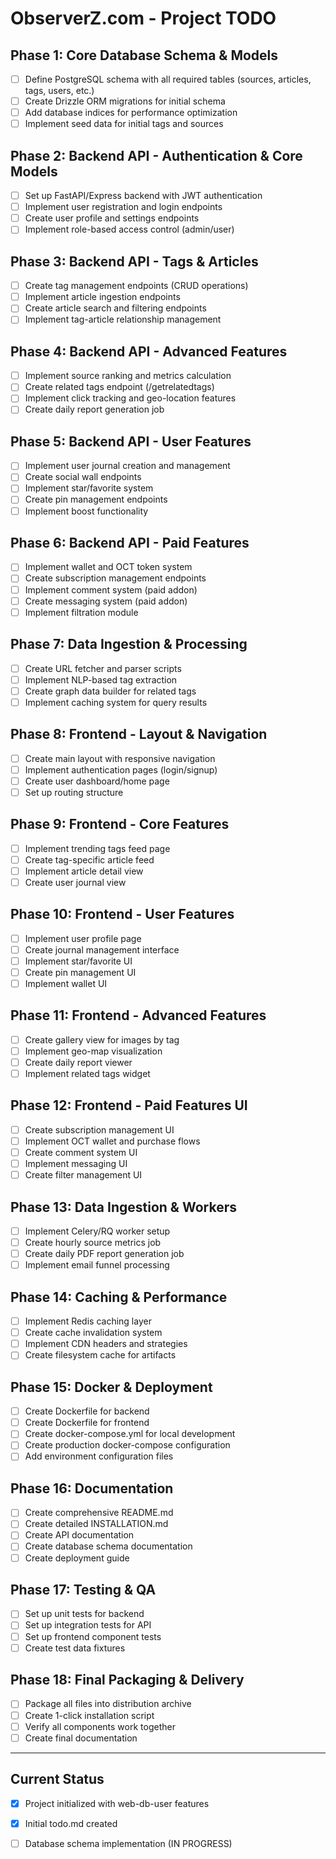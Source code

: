 # ObserverZ.com - Project TODO

## Phase 1: Core Database Schema & Models
- [ ] Define PostgreSQL schema with all required tables (sources, articles, tags, users, etc.)
- [ ] Create Drizzle ORM migrations for initial schema
- [ ] Add database indices for performance optimization
- [ ] Implement seed data for initial tags and sources

## Phase 2: Backend API - Authentication & Core Models
- [ ] Set up FastAPI/Express backend with JWT authentication
- [ ] Implement user registration and login endpoints
- [ ] Create user profile and settings endpoints
- [ ] Implement role-based access control (admin/user)

## Phase 3: Backend API - Tags & Articles
- [ ] Create tag management endpoints (CRUD operations)
- [ ] Implement article ingestion endpoints
- [ ] Create article search and filtering endpoints
- [ ] Implement tag-article relationship management

## Phase 4: Backend API - Advanced Features
- [ ] Implement source ranking and metrics calculation
- [ ] Create related tags endpoint (/getrelatedtags)
- [ ] Implement click tracking and geo-location features
- [ ] Create daily report generation job

## Phase 5: Backend API - User Features
- [ ] Implement user journal creation and management
- [ ] Create social wall endpoints
- [ ] Implement star/favorite system
- [ ] Create pin management endpoints
- [ ] Implement boost functionality

## Phase 6: Backend API - Paid Features
- [ ] Implement wallet and OCT token system
- [ ] Create subscription management endpoints
- [ ] Implement comment system (paid addon)
- [ ] Create messaging system (paid addon)
- [ ] Implement filtration module

## Phase 7: Data Ingestion & Processing
- [ ] Create URL fetcher and parser scripts
- [ ] Implement NLP-based tag extraction
- [ ] Create graph data builder for related tags
- [ ] Implement caching system for query results

## Phase 8: Frontend - Layout & Navigation
- [ ] Create main layout with responsive navigation
- [ ] Implement authentication pages (login/signup)
- [ ] Create user dashboard/home page
- [ ] Set up routing structure

## Phase 9: Frontend - Core Features
- [ ] Implement trending tags feed page
- [ ] Create tag-specific article feed
- [ ] Implement article detail view
- [ ] Create user journal view

## Phase 10: Frontend - User Features
- [ ] Implement user profile page
- [ ] Create journal management interface
- [ ] Implement star/favorite UI
- [ ] Create pin management UI
- [ ] Implement wallet UI

## Phase 11: Frontend - Advanced Features
- [ ] Create gallery view for images by tag
- [ ] Implement geo-map visualization
- [ ] Create daily report viewer
- [ ] Implement related tags widget

## Phase 12: Frontend - Paid Features UI
- [ ] Create subscription management UI
- [ ] Implement OCT wallet and purchase flows
- [ ] Create comment system UI
- [ ] Implement messaging UI
- [ ] Create filter management UI

## Phase 13: Data Ingestion & Workers
- [ ] Implement Celery/RQ worker setup
- [ ] Create hourly source metrics job
- [ ] Create daily PDF report generation job
- [ ] Implement email funnel processing

## Phase 14: Caching & Performance
- [ ] Implement Redis caching layer
- [ ] Create cache invalidation system
- [ ] Implement CDN headers and strategies
- [ ] Create filesystem cache for artifacts

## Phase 15: Docker & Deployment
- [ ] Create Dockerfile for backend
- [ ] Create Dockerfile for frontend
- [ ] Create docker-compose.yml for local development
- [ ] Create production docker-compose configuration
- [ ] Add environment configuration files

## Phase 16: Documentation
- [ ] Create comprehensive README.md
- [ ] Create detailed INSTALLATION.md
- [ ] Create API documentation
- [ ] Create database schema documentation
- [ ] Create deployment guide

## Phase 17: Testing & QA
- [ ] Set up unit tests for backend
- [ ] Set up integration tests for API
- [ ] Set up frontend component tests
- [ ] Create test data fixtures

## Phase 18: Final Packaging & Delivery
- [ ] Package all files into distribution archive
- [ ] Create 1-click installation script
- [ ] Verify all components work together
- [ ] Create final documentation

---

## Current Status
- [x] Project initialized with web-db-user features
- [x] Initial todo.md created
- [ ] Database schema implementation (IN PROGRESS)

